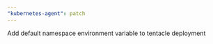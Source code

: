 ```yaml
---
"kubernetes-agent": patch
---
```


Add default namespace environment variable to tentacle deployment
